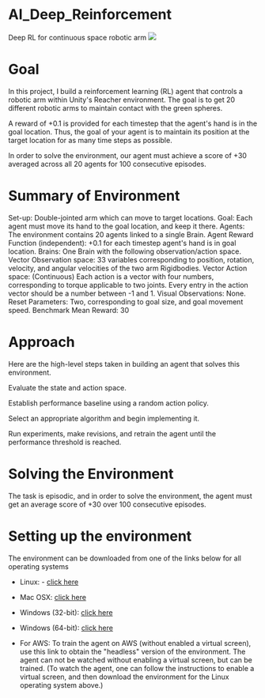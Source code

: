 # AI_Deep_Reinforcement
Deep RL for continuous space robotic arm
![](20_armsGif.gif)

# Goal

In this project, I build a reinforcement learning (RL) agent that controls a robotic arm within Unity's Reacher environment. The goal is to get 20 different robotic arms to maintain contact with the green spheres.

A reward of +0.1 is provided for each timestep that the agent's hand is in the goal location. Thus, the goal of your agent is to maintain its position at the target location for as many time steps as possible.

In order to solve the environment, our agent must achieve a score of +30 averaged across all 20 agents for 100 consecutive episodes.

# Summary of Environment

Set-up: Double-jointed arm which can move to target locations.
Goal: Each agent must move its hand to the goal location, and keep it there.
Agents: The environment contains 20 agents linked to a single Brain.
Agent Reward Function (independent):
+0.1 for each timestep agent's hand is in goal location.
Brains: One Brain with the following observation/action space.
Vector Observation space: 33 variables corresponding to position, rotation, velocity, and angular velocities of the two arm Rigidbodies.
Vector Action space: (Continuous) Each action is a vector with four numbers, corresponding to torque applicable to two joints. Every entry in the action vector should be a number between -1 and 1.
Visual Observations: None.
Reset Parameters: Two, corresponding to goal size, and goal movement speed.
Benchmark Mean Reward: 30


# Approach

Here are the high-level steps taken in building an agent that solves this environment.

Evaluate the state and action space.

Establish performance baseline using a random action policy.

Select an appropriate algorithm and begin implementing it.

Run experiments, make revisions, and retrain the agent until the performance threshold is reached.

# Solving the Environment

The task is episodic, and in order to solve the environment, the agent must get an average score of +30 over 100 consecutive episodes.

# Setting up the environment

The environment can be downloaded from one of the links below for all operating systems

- Linux: - [click here](https://s3-us-west-1.amazonaws.com/udacity-drlnd/P2/Reacher/one_agent/Reacher_Linux.zip)

- Mac OSX: [click here](https://s3-us-west-1.amazonaws.com/udacity-drlnd/P2/Reacher/one_agent/Reacher.app.zip)

- Windows (32-bit): [click here](https://s3-us-west-1.amazonaws.com/udacity-drlnd/P2/Reacher/one_agent/Reacher_Windows_x86.zip)

- Windows (64-bit): [click here](https://s3-us-west-1.amazonaws.com/udacity-drlnd/P2/Reacher/one_agent/Reacher_Windows_x86_64.zip)

- For AWS: To train the agent on AWS (without enabled a virtual screen), use this link to obtain the "headless" version of the environment. The agent can not be watched without enabling a virtual screen, but can be trained. (To watch the agent, one can follow the instructions to enable a virtual screen, and then download the environment for the Linux operating system above.)
